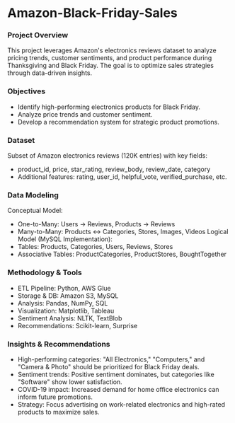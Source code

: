 # Amazon-Black-Friday-Sales


### Project Overview
This project leverages Amazon's electronics reviews dataset to analyze pricing trends, customer sentiments, and product performance during Thanksgiving and Black Friday. The goal is to optimize sales strategies through data-driven insights.

### Objectives
- Identify high-performing electronics products for Black Friday.
- Analyze price trends and customer sentiment.
- Develop a recommendation system for strategic product promotions.

### Dataset
Subset of Amazon electronics reviews (120K entries) with key fields:
  - product_id, price, star_rating, review_body, review_date, category
  - Additional features: rating, user_id, helpful_vote, verified_purchase, etc.

### Data Modeling
Conceptual Model:
  - One-to-Many: Users → Reviews, Products → Reviews
  - Many-to-Many: Products ↔ Categories, Stores, Images, Videos
Logical Model (MySQL Implementation):
  - Tables: Products, Categories, Users, Reviews, Stores
  - Associative Tables: ProductCategories, ProductStores, BoughtTogether

### Methodology & Tools
- ETL Pipeline: Python, AWS Glue
- Storage & DB: Amazon S3, MySQL
- Analysis: Pandas, NumPy, SQL
- Visualization: Matplotlib, Tableau
- Sentiment Analysis: NLTK, TextBlob
- Recommendations: Scikit-learn, Surprise
  
### Insights & Recommendations
- High-performing categories: "All Electronics," "Computers," and "Camera & Photo" should be prioritized for Black Friday deals.
- Sentiment trends: Positive sentiment dominates, but categories like "Software" show lower satisfaction.
- COVID-19 impact: Increased demand for home office electronics can inform future promotions.
- Strategy: Focus advertising on work-related electronics and high-rated products to maximize sales.


